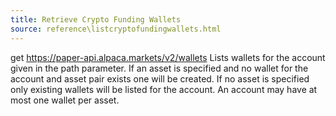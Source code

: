 ```yaml
---
title: Retrieve Crypto Funding Wallets
source: reference\listcryptofundingwallets.html
---
```


get https://paper-api.alpaca.markets/v2/wallets
Lists wallets for the account given in the path parameter. If an asset is specified and no wallet for the account and asset pair exists one will be created. If no asset is specified only existing wallets will be listed for the account. An account may have at most one wallet per asset.
